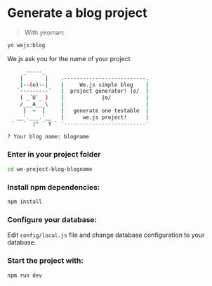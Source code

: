 # Generate a blog project

> With yeoman:

```sh
yo wejs:blog
```
We.js ask you for the name of your project

```sh
     _-----_
    |       |    .--------------------------.
    |--(o)--|    |     We.js simple blog    |
   `---------´   |  project generator! |o/  |
    ( _´U`_ )    |            |o/           |
    /___A___\    |                          |
     |  ~  |     |   generate one testable  |
   __'.___.'__   |      we.js project!      |
 ´   `  |° ´ Y ` '--------------------------'

? Your blog name: blogname
```

### Enter in your project folder
```sh
cd we-project-blog-blogname
```
### Install npm dependencies:

```sh
npm install
```

### Configure your database:

Edit ```config/local.js``` file and change database configuration to your database.

### Start the project with:

```sh
npm run dev
```


